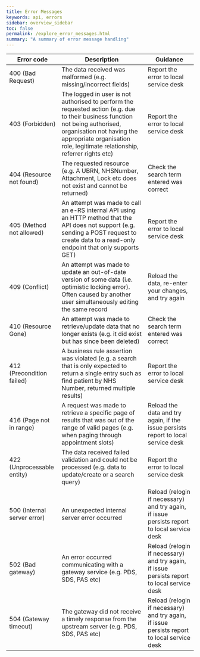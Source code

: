 ```yaml
---
title: Error Messages
keywords: api, errors
sidebar: overview_sidebar
toc: false
permalink: /explore_error_messages.html
summary: "A summary of error message handling"
---
```


| Error&nbsp;code | Description | Guidance |
| ---------- | ----------- | -------- |
| 400 (Bad Request) | The data received was malformed (e.g. missing/incorrect fields)	| Report the error to local service desk |
| 403 (Forbidden)| The logged in user is not authorised to perform the requested action (e.g. due to their business function not being authorised, organisation not having the appropriate organisation role, legitimate relationship, referrer rights etc) | Report the error to local service desk |
| 404 (Resource not found) | The requested resource (e.g. A UBRN, NHSNumber, Attachment, Lock etc does not exist and cannot be returned) | Check the search term entered was correct |
| 405 (Method not allowed) | An attempt was made to call an e-RS internal API using an HTTP method that the API does not support (e.g. sending a POST request to create data to a read-only endpoint that only supports GET) | Report the error to local service desk |
| 409 (Conflict) | An attempt was made to update an out-of-date version of some data (i.e. optimistic locking error). Often caused by another user simultaneously editing the same record | Reload the data, re-enter your changes, and try again |
| 410 (Resource Gone) | An attempt was made to retrieve/update data that no longer exists (e.g. it did exist but has since been deleted) | Check the search term entered was correct |
| 412 (Precondition failed) | A business rule assertion was violated (e.g. a search that is only expected to return a single entry such as find patient by NHS Number, returned multiple results) | Report the error to local service desk |
| 416 (Page not in range) | A request was made to retrieve a specific page of results that was out of the range of valid pages (e.g. when paging through appointment slots) | Reload the data and try again, if the issue persists report to local service desk |
| 422 (Unprocessable entity) | The data received failed validation and could not be processed (e.g. data to update/create or a search query) | Report the error to local service desk |
| 500 (Internal server error) | An unexpected internal server error occurred | Reload (relogin if necessary) and try again, if issue persists report to local service desk |
| 502 (Bad gateway) | An error occurred communicating with a gateway service (e.g. PDS, SDS, PAS etc) | Reload (relogin if necessary) and try again, if issue persists report to local service desk |
| 504 (Gateway timeout) | The gateway did not receive a timely response from the upstream server (e.g. PDS, SDS, PAS etc) | Reload (relogin if necessary) and try again, if issue persists report to local service desk |
